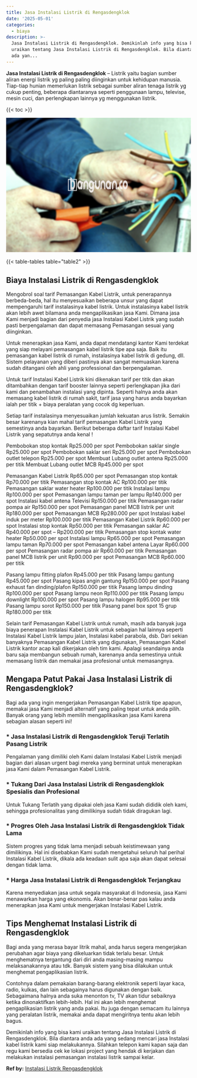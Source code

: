 ```yaml
---
title: Jasa Instalasi Listrik di Rengasdengklok
date: '2025-05-01'
categories:
  - biaya
description: >-
  Jasa Instalasi Listrik di Rengasdengklok. Demikinlah info yang bisa kami
  uraikan tentang Jasa Instalasi Listrik di Rengasdengklok. Bila diantara anda
  ada yan...
---
```


**Jasa Instalasi Listrik di Rengasdengklok** – Listrik yaitu bagian sumber aliran energi listrik yg paling paling diinginkan untuk kehidupan manusia. Tiap-tiap hunian memerlukan listrik sebagai sumber aliran tenaga listrik yg cukup penting, beberapa diantaranya seperti penggunaan lampu, televise, mesin cuci, dan perlengkapan lainnya yg menggunakan listrik.

{{< toc >}}

![Jasa Instalasi Listrik di Rengasdengklok](/images/instalasi-listrik-murah20.png)

{{< table-tables table="table2" >}}

## Biaya Instalasi Listrik di Rengasdengklok

Mengobrol soal tarif Pemasangan Kabel Listrik, untuk penerapannya berbeda-beda, hal itu menyesuaikan beberapa unsur yang dapat mempengaruhi tarif instalasinya kabel listrik. Untuk instalasinya kabel listrik akan lebih awet bilamana anda mengaplikasikan jasa Kami. Dimana jasa Kami menjadi bagian dari penyedia jasa Instalasi Kabel Listrik yang sudah pasti berpengalaman dan dapat memasang Pemasangan sesuai yang diinginkan.

Untuk menerapkan jasa Kami, anda dapat mendatangi kantor Kami terdekat yang siap melayani pemasangan kabel listrik tipe apa saja. Baik itu pemasangan kabel listrik di rumah, instalasinya kabel listrik di gedung, dll. Sistem pelayanan yang diberi pastinya akan sangat memuaskan karena sudah ditangani oleh ahli yang professional dan berpengalaman.

Untuk tarif Instalasi Kabel Listrik kini dikenakan tarif per titik dan akan ditambahkan dengan tarif booster lainnya seperti perlengkapan jika dari kami dan penambahan instalasi yang dipinta. Seperti halnya anda akan memasang kabel listrik di rumah sakit, tarif jasa yang harus anda bayarkan ialah per titik + biaya peralatan yang cocok dg keperluan.

Setiap tarif instalasinya menyesuaikan jumlah kekuatan arus listrik. Semakin besar karenanya kian mahal tarif pemasangan Kabel Listrik yang semestinya anda bayarkan. Berikut beberapa daftar tarif Instalasi Kabel Listrik yang sepatutnya anda kenal !

Pembobokan stop kontak Rp25.000 per spot Pembobokan saklar single Rp25.000 per spot Pembobokan saklar seri Rp25.000 per spot Pembobokan outlet telepon Rp25.000 per spot Membuat Lubang outlet antena Rp25.000 per titik Membuat Lubang outlet MCB Rp45.000 per spot

Pemasangan Kabel Listrik Rp65.000 per spot Pemasangan stop kontak Rp70.000 per titik Pemasangan stop kontak AC Rp100.000 per titik Pemasangan saklar water heater Rp100.000 per titik Instalasi lampu Rp100.000 per spot Pemasangan lampu taman per lampu Rp140.000 per spot Instalasi kabel antena Televisi Rp150.000 per titik Pemasangan radar pompa air Rp150.000 per spot Pemasangan panel MCB listrik per unit Rp180.000 per spot Pemasangan MCB Rp280.000 per spot Instalasi kabel induk per meter Rp100.000 per titik Pemasangan Kabel Listrik Rp60.000 per spot Instalasi stop kontak Rp50.000 per titik Pemasangan saklar AC Rp40.000 per spot – Rp200.000 per titik Pemasangan stop kontak water heater Rp50.000 per spot Instalasi lampu Rp65.000 per spot Pemasangan lampu taman Rp70.000 per spot Pemasangan kabel antena Layar Rp60.000 per spot Pemasangan radar pompa air Rp60.000 per titik Pemasangan panel MCB listrik per unit Rp90.000 per spot Pemasangan MCB Rp60.000 per titik

Pasang lampu fitting plafon Rp45.000 per titik Pasang lampu gantung Rp45.000 per spot Pasang kipas angin gantung Rp150.000 per spot Pasang exhaust fan dinding/plafon Rp150.000 per titik Pasang lampu dinding Rp100.000 per spot Pasang lampu neon Rp110.000 per titik Pasang lampu downlight Rp100.000 per spot Pasang lampu halogen Rp95.000 per titik Pasang lampu sorot Rp150.000 per titik Pasang panel box spot 15 grup Rp180.000 per titik

Selain tarif Pemasangan Kabel Listrik untuk rumah, masih ada banyak juga biaya penerapan Instalasi Kabel Listrik untuk sebagian hal lainnya seperti Instalasi Kabel Listrik lampu jalan, Instalasi kabel parabola, dsb. Dari sekian banyaknya Pemasangan Kabel Listrik yang digunakan, Pemasangan Kabel Listrik kantor acap kali dikerjakan oleh tim kami. Apalagi seandainya anda baru saja membangun sebuah rumah, karenanya anda semestinya untuk memasang listrik dan memakai jasa profesional untuk memasangnya.

## Mengapa Patut Pakai Jasa Instalasi Listrik di Rengasdengklok?

Bagi ada yang ingin mengerjakan Pemasangan Kabel Listrik tipe apapun, memakai jasa Kami menjadi alternatif yang paling tepat untuk anda pilih. Banyak orang yang lebih memilih mengaplikasikan jasa Kami karena sebagian alasan seperti ini!

### \* Jasa Instalasi Listrik di Rengasdengklok Teruji Terlatih Pasang Listrik

Pengalaman yang dimiliki oleh Kami dalam Instalasi Kabel Listrik menjadi bagian dari alasan urgent bagi mereka yang berminat untuk menerapkan jasa Kami dalam Pemasangan Kabel Listrik.

### \* Tukang Dari Jasa Instalasi Listrik di Rengasdengklok Spesialis dan Profesional

Untuk Tukang Terlatih yang dipakai oleh jasa Kami sudah dididik oleh kami, sehingga profesionalitas yang dimilikinya sudah tidak diragukan lagi.

### \* Progres Oleh Jasa Instalasi Listrik di Rengasdengklok Tidak Lama

Sistem progres yang tidak lama menjadi sebuah keistimewaan yang dimilikinya. Hal ini disebabkan Kami sudah mengetahui seluruh hal perihal Instalasi Kabel Listrik, dikala ada keadaan sulit apa saja akan dapat selesai dengan tidak lama.

### \* Harga Jasa Instalasi Listrik di Rengasdengklok Terjangkau

Karena menyediakan jasa untuk segala masyarakat di Indonesia, jasa Kami menawarkan harga yang ekonomis. Akan benar-benar pas kalau anda menerapkan jasa Kami untuk mengerjakan Instalasi Kabel Listrik.

## Tips Menghemat Instalasi Listrik di Rengasdengklok


Bagi anda yang merasa bayar litrik mahal, anda harus segera mengerjakan perubahan agar biaya yang dikeluarkan tidak terlalu besar. Untuk menghematnya tergantung dari diri anda masing-masing mampu melaksanakannya atau tdk. Banyak sistem yang bisa dilakukan untuk menghemat pengaplikasian listrik.

Contohnya dalam pemakaian barang-barang elektronik seperti layar kaca, radio, kulkas, dan lain sebagainya harus digunakan dengan baik. Sebagaimana halnya anda suka menonton tv, TV akan tidur sebaiknya ketika dinonaktifkan lebih-lebih. Hal ini akan lebih menghemat pengaplikasian listrik yang anda pakai. Itu juga dengan semacam itu lainnya yang peralatan listrik, memakai anda dapat mengiritnya tentu akan lebih bagus.

Demikinlah info yang bisa kami uraikan tentang Jasa Instalasi Listrik di Rengasdengklok. Bila diantara anda ada yang sedang mencari jasa Instalasi kabel listrik kami siap melakukannya. Silahkan telepon kami kapan saja dan regu kami bersedia cek ke lokasi project yang hendak di kerjakan dan melakukan instalasi pemasangan instalasi listrik sampai kelar.

**Ref by:** [Instalasi Listrik Rengasdengklok](https://id.wikipedia.org/wiki/Instalasi)
